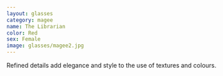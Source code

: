 ```yaml
---
layout: glasses
category: magee
name: The Librarian
color: Red
sex: Female
image: glasses/magee2.jpg
---
```


Refined details add elegance and style to the use of textures and colours. 